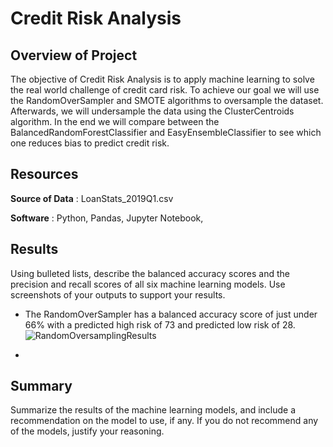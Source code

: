 # Credit Risk Analysis

## Overview of Project
The objective of Credit Risk Analysis is to apply machine learning to solve the real world challenge of credit card risk. To achieve our goal we will use the RandomOverSampler and SMOTE algorithms to oversample the dataset. Afterwards, we will undersample the data using the ClusterCentroids algorithm. In the end we will compare between the BalancedRandomForestClassifier and EasyEnsembleClassifier to see which one reduces bias to predict credit risk.
## Resources
**Source of Data** : LoanStats_2019Q1.csv 

**Software** : Python, Pandas, Jupyter Notebook,

## Results
Using bulleted lists, describe the balanced accuracy scores and the precision and recall scores of all six machine learning models. Use screenshots of your outputs to support your results.
- The RandomOverSampler has a balanced accuracy score of just under 66% with a predicted high risk of 73 and predicted low risk of 28. ![RandomOversamplingResults](https://user-images.githubusercontent.com/82983000/129909679-191b1836-c275-4cb5-9328-a468d9fe3225.png)

- 



## Summary
Summarize the results of the machine learning models, and include a recommendation on the model to use, if any. If you do not recommend any of the models, justify your reasoning.

